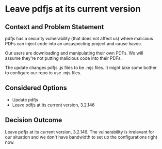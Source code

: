 # Leave pdfjs at its current version

## Context and Problem Statement

pdfjs has a security vulnerability (that does not affect us) where malicious PDFs can inject code into an unsuspecting project and cause havoc.

Our users are downloading and manipulating their own PDFs. We will assume they're not putting malicious code into their PDFs.

The update changes pdfjs .js files to be .mjs files. It might take some bother to configure our repo to use .mjs files.

## Considered Options

- Update pdfjs
- Leave pdfjs at its current version, 3.2.146

## Decision Outcome

Leave pdfjs at its current version, 3.2.146. The vulnerability is irrelevant for our situation and we don't have bandwidth to set up the configurations right now.
